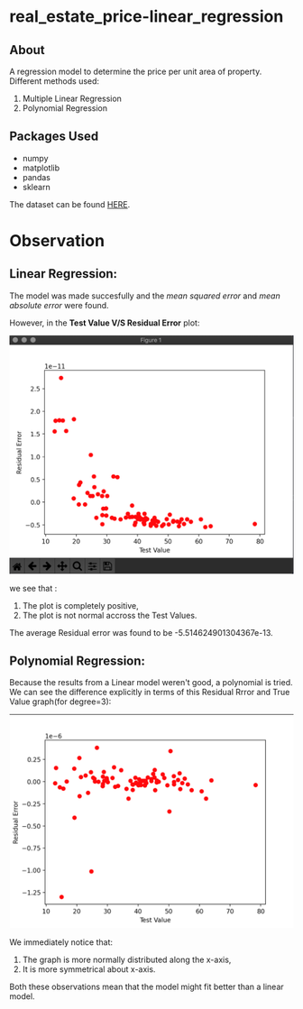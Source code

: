 # real_estate_price-linear_regression
## About
A regression model to determine the price per unit area of property.
Different methods used:
1. Multiple Linear Regression
2. Polynomial Regression


## Packages Used
- numpy
- matplotlib
- pandas
- sklearn

The dataset can be found [HERE](https://www.kaggle.com/datasets/quantbruce/real-estate-price-prediction).

# Observation


## Linear Regression:
The model was made succesfully and the *mean squared error* and *mean absolute error* were found.

However, in the **Test Value V/S Residual Error** plot:


![TEST VALUE V/S Residual ERROR plot](/data/PLOT.png "Residual Error and True Value for Linear model")

we see that :
 
1. The plot is completely positive,
2. The plot is not normal accross the Test Values.

The average Residual error was found to be  -5.514624901304367e-13.


## Polynomial Regression:
Because the results from a Linear model weren't good, a polynomial is tried. We can see the difference explicitly in terms of this Residual Rrror and True Value graph(for degree=3):

![TEST VALUE V/S Residual ERROR plot](/data/PLOTSS_POLY.png "Residual Error and True Value for Polynomial model")

We immediately notice that:

1. The graph is more normally distributed along the x-axis,
2. It is more symmetrical about x-axis.
 
 Both these observations mean that the model might fit better than a linear model.
